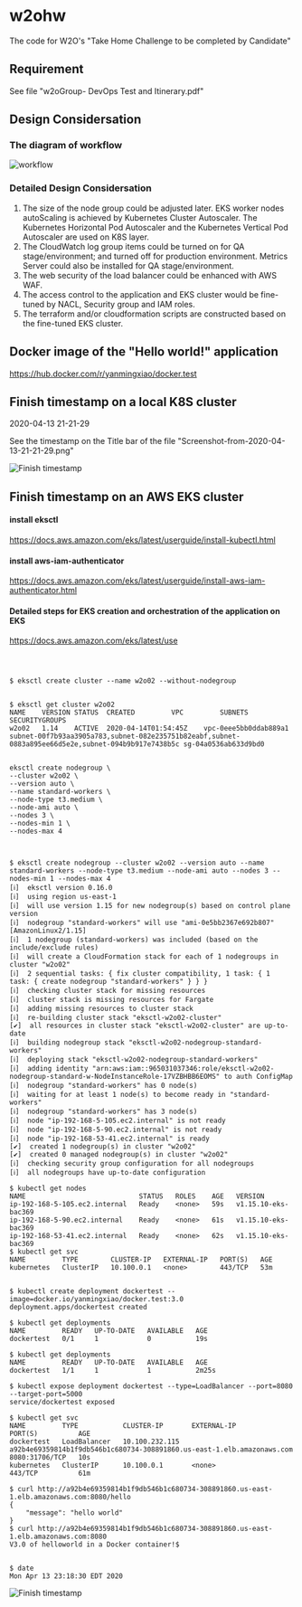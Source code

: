 # w2ohw

The code for W2O's "Take Home Challenge to be completed by Candidate"

## Requirement
See file "w2oGroup- DevOps Test and Itinerary.pdf"

## Design Considersation

### The diagram of workflow
![workflow](workflow.png)


### Detailed Design Considersation

1. The size of the node group could be adjusted later. EKS worker nodes autoScaling is achieved by Kubernetes Cluster Autoscaler. The Kubernetes Horizontal Pod Autoscaler and the Kubernetes Vertical Pod Autoscaler are used on K8S layer. 
2. The CloudWatch log group items could be turned on for QA stage/environment; and turned off for production environment. Metrics Server could also be installed for QA stage/environment.
3. The web security of the load balancer could be enhanced with AWS WAF. 
4. The access control to the application and EKS cluster would be fine-tuned by NACL, Security group and IAM roles. 
5. The terraform and/or cloudformation scripts are constructed based on the fine-tuned EKS cluster. 


## Docker image of the "Hello world!" application
https://hub.docker.com/r/yanmingxiao/docker.test


## Finish timestamp on a local K8S cluster

2020-04-13 21-21-29

See the timestamp on the Title bar of the file
 	"Screenshot-from-2020-04-13-21-21-29.png"


![Finish timestamp](Screenshot-from-2020-04-13-21-21-29.png)




## Finish timestamp on an AWS EKS cluster


#### install eksctl
https://docs.aws.amazon.com/eks/latest/userguide/install-kubectl.html

#### install aws-iam-authenticator
https://docs.aws.amazon.com/eks/latest/userguide/install-aws-iam-authenticator.html


#### Detailed steps for EKS creation and orchestration of the application on EKS
https://docs.aws.amazon.com/eks/latest/use


```shell



$ eksctl create cluster --name w2o02 --without-nodegroup


$ eksctl get cluster w2o02
NAME	VERSION	STATUS	CREATED			VPC			SUBNETS				SECURITYGROUPS
w2o02	1.14	ACTIVE	2020-04-14T01:54:45Z	vpc-0eee5bb0ddab889a1	subnet-00f7b93aa3905a783,subnet-082e235751b82eabf,subnet-0883a895ee66d5e2e,subnet-094b9b917e7438b5c	sg-04a0536ab633d9bd0


eksctl create nodegroup \
--cluster w2o02 \
--version auto \
--name standard-workers \
--node-type t3.medium \
--node-ami auto \
--nodes 3 \
--nodes-min 1 \
--nodes-max 4



$ eksctl create nodegroup --cluster w2o02 --version auto --name standard-workers --node-type t3.medium --node-ami auto --nodes 3 --nodes-min 1 --nodes-max 4
[ℹ]  eksctl version 0.16.0
[ℹ]  using region us-east-1
[ℹ]  will use version 1.15 for new nodegroup(s) based on control plane version
[ℹ]  nodegroup "standard-workers" will use "ami-0e5bb2367e692b807" [AmazonLinux2/1.15]
[ℹ]  1 nodegroup (standard-workers) was included (based on the include/exclude rules)
[ℹ]  will create a CloudFormation stack for each of 1 nodegroups in cluster "w2o02"
[ℹ]  2 sequential tasks: { fix cluster compatibility, 1 task: { 1 task: { create nodegroup "standard-workers" } } }
[ℹ]  checking cluster stack for missing resources
[ℹ]  cluster stack is missing resources for Fargate
[ℹ]  adding missing resources to cluster stack
[ℹ]  re-building cluster stack "eksctl-w2o02-cluster"
[✔]  all resources in cluster stack "eksctl-w2o02-cluster" are up-to-date
[ℹ]  building nodegroup stack "eksctl-w2o02-nodegroup-standard-workers"
[ℹ]  deploying stack "eksctl-w2o02-nodegroup-standard-workers"
[ℹ]  adding identity "arn:aws:iam::965031037346:role/eksctl-w2o02-nodegroup-standard-w-NodeInstanceRole-17VZBHBB6EOMS" to auth ConfigMap
[ℹ]  nodegroup "standard-workers" has 0 node(s)
[ℹ]  waiting for at least 1 node(s) to become ready in "standard-workers"
[ℹ]  nodegroup "standard-workers" has 3 node(s)
[ℹ]  node "ip-192-168-5-105.ec2.internal" is not ready
[ℹ]  node "ip-192-168-5-90.ec2.internal" is not ready
[ℹ]  node "ip-192-168-53-41.ec2.internal" is ready
[✔]  created 1 nodegroup(s) in cluster "w2o02"
[✔]  created 0 managed nodegroup(s) in cluster "w2o02"
[ℹ]  checking security group configuration for all nodegroups
[ℹ]  all nodegroups have up-to-date configuration

$ kubectl get nodes
NAME                            STATUS   ROLES    AGE   VERSION
ip-192-168-5-105.ec2.internal   Ready    <none>   59s   v1.15.10-eks-bac369
ip-192-168-5-90.ec2.internal    Ready    <none>   61s   v1.15.10-eks-bac369
ip-192-168-53-41.ec2.internal   Ready    <none>   62s   v1.15.10-eks-bac369
$ kubectl get svc
NAME         TYPE        CLUSTER-IP   EXTERNAL-IP   PORT(S)   AGE
kubernetes   ClusterIP   10.100.0.1   <none>        443/TCP   53m


$ kubectl create deployment dockertest --image=docker.io/yanmingxiao/docker.test:3.0
deployment.apps/dockertest created

$ kubectl get deployments
NAME         READY   UP-TO-DATE   AVAILABLE   AGE
dockertest   0/1     1            0           19s

$ kubectl get deployments
NAME         READY   UP-TO-DATE   AVAILABLE   AGE
dockertest   1/1     1            1           2m25s

$ kubectl expose deployment dockertest --type=LoadBalancer --port=8080 --target-port=5000
service/dockertest exposed

$ kubectl get svc
NAME         TYPE           CLUSTER-IP       EXTERNAL-IP                                                              PORT(S)          AGE
dockertest   LoadBalancer   10.100.232.115   a92b4e69359814b1f9db546b1c680734-308891860.us-east-1.elb.amazonaws.com   8080:31706/TCP   10s
kubernetes   ClusterIP      10.100.0.1       <none>                                                                   443/TCP          61m

$ curl http://a92b4e69359814b1f9db546b1c680734-308891860.us-east-1.elb.amazonaws.com:8080/hello
{
    "message": "hello world"
}
$ curl http://a92b4e69359814b1f9db546b1c680734-308891860.us-east-1.elb.amazonaws.com:8080
V3.0 of helloworld in a Docker container!$ 


$ date
Mon Apr 13 23:18:30 EDT 2020

```

![Finish timestamp](AWS-deployment.png)

